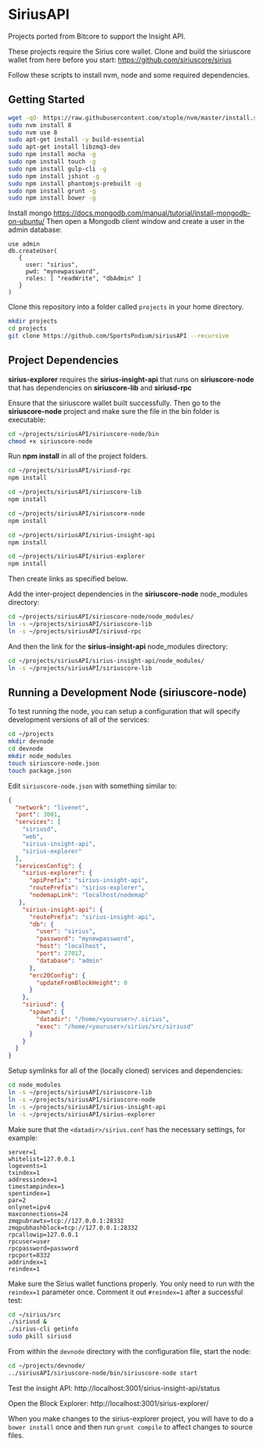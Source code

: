 # SiriusAPI

Projects ported from Bitcore to support the Insight API.

These projects require the Sirius core wallet. Clone and build the siriuscore wallet from here before you start: https://github.com/siriuscore/sirius

Follow these scripts to install nvm, node and some required dependencies.

## Getting Started

```bash
wget -qO- https://raw.githubusercontent.com/xtuple/nvm/master/install.sh | sudo bash
sudo nvm install 8
sudo nvm use 8
sudo apt-get install -y build-essential
sudo apt-get install libzmq3-dev
sudo npm install mocha -g
sudo npm install touch -g
sudo npm install gulp-cli -g
sudo npm install jshint -g
sudo npm install phantomjs-prebuilt -g
sudo npm install grunt -g
sudo npm install bower -g
```

Install mongo https://docs.mongodb.com/manual/tutorial/install-mongodb-on-ubuntu/
Then open a Mongodb client window and create a user in the admin database:

```
use admin
db.createUser(
   {
     user: "sirius",
     pwd: "mynewpassword",
     roles: [ "readWrite", "dbAdmin" ]
   }
)
```

Clone this repository into a folder called `projects` in your home directory.

```bash
mkdir projects
cd projects
git clone https://github.com/SportsPodium/siriusAPI --recursive
```

## Project Dependencies

**sirius-explorer** requires the **sirius-insight-api** that runs on **siriuscore-node** that has dependencies on **siriuscore-lib** and **siriusd-rpc**

Ensure that the siriuscore wallet built successfully.
Then go to the **siriuscore-node** project and make sure the file in the bin folder is executable:

```bash
cd ~/projects/siriusAPI/siriuscore-node/bin
chmod +x siriuscore-node
```

Run **npm install** in all of the project folders.

```bash
cd ~/projects/siriusAPI/siriusd-rpc
npm install

cd ~/projects/siriusAPI/siriuscore-lib
npm install

cd ~/projects/siriusAPI/siriuscore-node
npm install

cd ~/projects/siriusAPI/sirius-insight-api
npm install

cd ~/projects/siriusAPI/sirius-explorer
npm install
```

Then create links as specified below.

Add the inter-project dependencies in the **siriuscore-node** node_modules directory:

```bash
cd ~/projects/siriusAPI/siriuscore-node/node_modules/
ln -s ~/projects/siriusAPI/siriuscore-lib
ln -s ~/projects/siriusAPI/siriusd-rpc
```

And then the link for the **sirius-insight-api** node_modules directory:

```bash
cd ~/projects/siriusAPI/sirius-insight-api/node_modules/
ln -s ~/projects/siriusAPI/siriuscore-lib
```

## Running a Development Node (siriuscore-node)

To test running the node, you can setup a configuration that will specify development versions of all of the services:

```bash
cd ~/projects
mkdir devnode
cd devnode
mkdir node_modules
touch siriuscore-node.json
touch package.json
```

Edit `siriuscore-node.json` with something similar to:

```json
{
  "network": "livenet",
  "port": 3001,
  "services": [
    "siriusd",
    "web",
    "sirius-insight-api",
    "sirius-explorer"
  ],
  "servicesConfig": {
    "sirius-explorer": {
      "apiPrefix": "sirius-insight-api",
      "routePrefix": "sirius-explorer",
      "nodemapLink": "localhost/nodemap"
   },
    "sirius-insight-api": {
      "routePrefix": "sirius-insight-api",
      "db": {
        "user": "sirius",
        "password": "mynewpassword",
        "host": "localhost",
        "port": 27017,
        "database": "admin"
      },
      "erc20Config": {
        "updateFromBlockHeight": 0
      }
    },
    "siriusd": {
      "spawn": {
        "datadir": "/home/<youruser>/.sirius",
        "exec": "/home/<youruser>/sirius/src/siriusd"
      }
    }
  }
}
```

Setup symlinks for all of the (locally cloned) services and dependencies:

```bash
cd node_modules
ln -s ~/projects/siriusAPI/siriuscore-lib
ln -s ~/projects/siriusAPI/siriuscore-node
ln -s ~/projects/siriusAPI/sirius-insight-api
ln -s ~/projects/siriusAPI/sirius-explorer
```

Make sure that the `<datadir>/sirius.conf` has the necessary settings, for example:

```
server=1
whitelist=127.0.0.1
logevents=1
txindex=1
addressindex=1
timestampindex=1
spentindex=1
par=2
onlynet=ipv4
maxconnections=24
zmqpubrawtx=tcp://127.0.0.1:28332
zmqpubhashblock=tcp://127.0.0.1:28332
rpcallowip=127.0.0.1
rpcuser=user
rpcpassword=password
rpcport=8332
addrindex=1
reindex=1
```

Make sure the Sirius wallet functions properly. You only need to run with the `reindex=1` parameter once. Comment it out `#reindex=1` after a successful test:

```bash
cd ~/sirius/src
./siriusd &
./sirius-cli getinfo
sudo pkill siriusd
```

From within the `devnode` directory with the configuration file, start the node:

```bash
cd ~/projects/devnode/
../siriusAPI/siriuscore-node/bin/siriuscore-node start
```

Test the insight API:
http://localhost:3001/sirius-insight-api/status

Open the Block Explorer:
http://localhost:3001/sirius-explorer/

When you make changes to the sirius-explorer project, you will have to do a `bower install` once and then run `grunt compile` to affect changes to source files.
